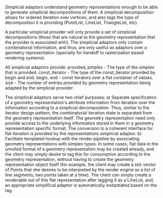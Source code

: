 Simplicial adaptors understand geometry representations enough to be able to
generate simplicial decompositions of them. A simplicial decomposition allows
for ordered iteration over vertices, and also tags the type of decomposition
it is providing (PointList, LineList, TriangleList, etc).

A particular simplicial provider will only provide a set of simplicial
decompositions (those that are natural to the geometry representation that the
provider is associated with). The simplicial adaptors only contain
combinatorial information, and thus, are only useful as adaptors over a
geometry representation (specially for handoff to rasterization based rendering
systems).

All simplicial adaptors provide:
provided_simplex - The type of the simplex that is provided.
const_iterator - The type of the const_iterator provided by begin and end.
begin, end - const iterators over a flat container of values.
size - The number of entries provided by geometry representation being adapted
by the simplicial provider.

The simplicial adaptors serve two chief purposes:
a) Separate specification of a geometry representation's attribute information
from iteration over the information according to a simplicial decomposition.
Thus, similar to the iterator design pattern, the combinatorial iteration state
is separated from the geometry representation itself. The geometry
representation need only provide access to the underlying information stored in
them in a geometry representation specific format. The conversion to a coherent
interface for flat iteration is provided by the representations simplicial
adaptor.
b) Facilitate templated hookup with the render pipeline by associating geometry
representations with simplex types. In some cases, flat data in the unrolled
format of a geometry representation may be created already, and the client may
simply desire to tag this for consumption according to the geometry
representation, without having to create the geometry representation object
itself (for example, the client may create a std::vector of Points that she
desires to be interpreted by the render engine as a list of line segments, two
points taken at a time). The client can simply create a renderable out of this
flat representation after tagging it as a LineList, and, an appropriate
simplifical adaptor is automatically instantiated based on the tag.
